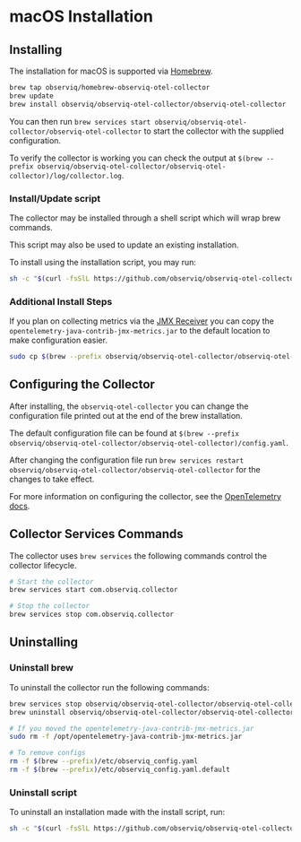 # macOS Installation

## Installing

The installation for macOS is supported via [Homebrew](https://brew.sh/).

```sh
brew tap observiq/homebrew-observiq-otel-collector
brew update
brew install observiq/observiq-otel-collector/observiq-otel-collector
```

You can then run `brew services start observiq/observiq-otel-collector/observiq-otel-collector` to start the collector with the supplied configuration.

To verify the collector is working you can check the output at `$(brew --prefix observiq/observiq-otel-collector/observiq-otel-collector)/log/collector.log`.

### Install/Update script
The collector may be installed through a shell script which will wrap brew commands.

This script may also be used to update an existing installation.

To install using the installation script, you may run:
```sh
sh -c "$(curl -fsSlL https://github.com/observiq/observiq-otel-collector/releases/latest/download/install_macos.sh)" install_macos.sh
```

### Additional Install Steps

If you plan on collecting metrics via the [JMX Receiver](https://github.com/open-telemetry/opentelemetry-collector-contrib/blob/v0.53.0/receiver/jmxreceiver/README.md) you can copy the `opentelemetry-java-contrib-jmx-metrics.jar` to the default location to make configuration easier.

```sh
sudo cp $(brew --prefix observiq/observiq-otel-collector/observiq-otel-collector)/lib/opentelemetry-java-contrib-jmx-metrics.jar /opt
```
## Configuring the Collector

After installing, the `observiq-otel-collector` you can change the configuration file printed out at the end of the brew installation.

The default configuration file can be found at `$(brew --prefix observiq/observiq-otel-collector/observiq-otel-collector)/config.yaml`.

After changing the configuration file run `brew services restart observiq/observiq-otel-collector/observiq-otel-collector` for the changes to take effect.

For more information on configuring the collector, see the [OpenTelemetry docs](https://opentelemetry.io/docs/collector/configuration/).

## Collector Services Commands

The collector uses `brew services` the following commands control the collector lifecycle.

```sh
# Start the collector
brew services start com.observiq.collector

# Stop the collector
brew services stop com.observiq.collector
```

## Uninstalling

### Uninstall brew

To uninstall the collector run the following commands:

```sh
brew services stop observiq/observiq-otel-collector/observiq-otel-collector
brew uninstall observiq/observiq-otel-collector/observiq-otel-collector

# If you moved the opentelemetry-java-contrib-jmx-metrics.jar
sudo rm -f /opt/opentelemetry-java-contrib-jmx-metrics.jar

# To remove configs
rm -f $(brew --prefix)/etc/observiq_config.yaml
rm -f $(brew --prefix)/etc/observiq_config.yaml.default
```

### Uninstall script

To uninstall an installation made with the install script, run:
```sh
sh -c "$(curl -fsSlL https://github.com/observiq/observiq-otel-collector/releases/latest/download/install_macos.sh)" install_macos.sh -r
```
